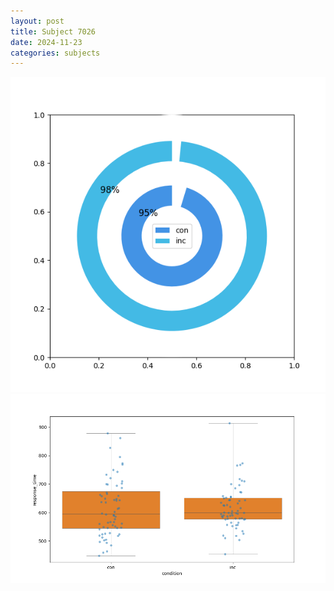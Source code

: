 ```yaml
---
layout: post
title: Subject 7026
date: 2024-11-23
categories: subjects
---
```


![](data/7026/run-11/7026_accuracy_by_condition.png)
![](data/7026/run-11/7026_rt.png)
